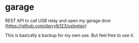 # garage
REST API to call USB relay and open my garage door (https://github.com/darrylb123/usbrelay)

This is basically a backup for my own use.  But feel free to use it.

